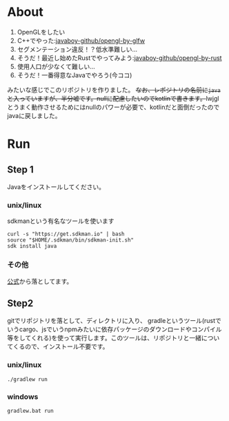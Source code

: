 # About
1. OpenGLをしたい
2. C++でやった:[javaboy-github/opengl-by-glfw](github.com/javaboy-github/opengl-by-glfw)
3. セグメンテーション違反！？低水準難しい...
5. そうだ！最近し始めたRustでやってみよう:[javaboy-github/opengl-by-rust](github.com/javaboy-github/opengl-by-rust)
6. 使用人口が少なくて難しい...
7. そうだ！一番得意なJavaでやろう(今ココ)

みたいな感じでこのリポジトリを作りました。
~~なお、レポジトリの名前に`java`と入っていますが、半分嘘です。nullに配慮したいのでkotlinで書きます。~~lwjglとうまく動作させるためにはnullのパワーが必要で、kotlinだと面倒だったのでjavaに戻しました。
# Run
## Step 1
Javaをインストールしてください。
### unix/linux
sdkmanという有名なツールを使います

```
curl -s "https://get.sdkman.io" | bash 
source "$HOME/.sdkman/bin/sdkman-init.sh"
sdk install java
```
### その他
[公式](https://java.com/ja/download/)から落としてます。

## Step2
gitでリポジトリを落として、ディレクトリに入り、
gradleというツール(rustでいうcargo、jsでいうnpmみたいに依存パッケージのダウンロードやコンパイル等をしてくれる)を使って実行します。このツールは、リポジトリと一緒についてくるので、インストール不要です。
### unix/linux
```
./gradlew run
```
### windows
```
gradlew.bat run
```
